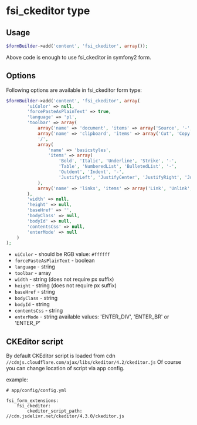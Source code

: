 # fsi_ckeditor type

## Usage

```php
$formBuilder->add('content', 'fsi_ckeditor', array());
```

Above code is enough to use fsi_ckeditor in symfony2 form.

## Options

Following options are available in fsi_ckeditor form type:

```php
$formBuilder->add('content', 'fsi_ckeditor', array(
        'uiColor' => null,
        'forcePasteAsPlainText' => true,
        'language' => 'pl',
        'toolbar' => array(
            array('name' => 'document', 'items' => array('Source', '-', 'NewPage', '-', 'Templates' )),
            array('name' => 'clipboard', 'items' => array('Cut', 'Copy', 'Paste', '-', 'Undo', 'Redo' )),
            '/',
            array(
                'name' => 'basicstyles',
                'items' => array(
                    'Bold', 'Italic', 'Underline', 'Strike', '-',
                    'Table', 'NumberedList', 'BulletedList', '-',
                    'Outdent', 'Indent', '-',
                    'JustifyLeft', 'JustifyCenter', 'JustifyRight', 'JustifyBlock')
            ),
            array('name' => 'links', 'items' => array('Link', 'Unlink', '-', 'Image'))
        ),
        'width' => null,
        'height' => null,
        'baseHref' => '',
        'bodyClass' => null,
        'bodyId' => null,
        'contentsCss' => null,
        'enterMode' => null
    )
);
```

- ``uiColor`` - should be RGB value: ``#ffffff``
- ``forcePasteAsPlainText`` - boolean
- ``language`` - string
- ``toolbar`` - array
- ``width`` - string (does not require px suffix)
- ``height`` - string (does not require px suffix)
- ``baseHref`` - string
- ``bodyClass`` - string
- ``bodyId`` - string
- ``contentsCss`` - string
- ``enterMode`` - string available values: 'ENTER_DIV', 'ENTER_BR' or 'ENTER_P'

## CKEditor script

By default CKEditor script is loaded from cdn ``//cdnjs.cloudflare.com/ajax/libs/ckeditor/4.2/ckeditor.js``
Of course you can change location of script via app config.

example:
```
# app/config/config.yml

fsi_form_extensions:
    fsi_ckeditor:
        ckeditor_script_path: //cdn.jsdelivr.net/ckeditor/4.3.0/ckeditor.js
```